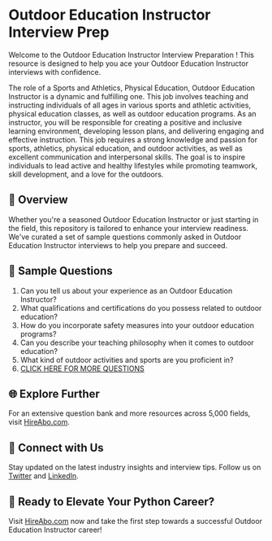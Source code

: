 # Outdoor Education Instructor Interview Prep

Welcome to the Outdoor Education Instructor Interview Preparation ! This resource is designed to help you ace your Outdoor Education Instructor interviews with confidence.

The role of a Sports and Athletics, Physical Education, Outdoor Education Instructor is a dynamic and fulfilling one. This job involves teaching and instructing individuals of all ages in various sports and athletic activities, physical education classes, as well as outdoor education programs. As an instructor, you will be responsible for creating a positive and inclusive learning environment, developing lesson plans, and delivering engaging and effective instruction. This job requires a strong knowledge and passion for sports, athletics, physical education, and outdoor activities, as well as excellent communication and interpersonal skills. The goal is to inspire individuals to lead active and healthy lifestyles while promoting teamwork, skill development, and a love for the outdoors.

## 🚀 Overview

Whether you're a seasoned Outdoor Education Instructor or just starting in the field, this repository is tailored to enhance your interview readiness. We've curated a set of sample questions commonly asked in Outdoor Education Instructor interviews to help you prepare and succeed.

## 📝 Sample Questions

1. Can you tell us about your experience as an Outdoor Education Instructor?
2. What qualifications and certifications do you possess related to outdoor education?
3. How do you incorporate safety measures into your outdoor education programs?
4. Can you describe your teaching philosophy when it comes to outdoor education?
5. What kind of outdoor activities and sports are you proficient in?
6. [CLICK HERE FOR MORE QUESTIONS](https://hireabo.com/job/15_4_27/Outdoor%20Education%20Instructor)

## 🌐 Explore Further

For an extensive question bank and more resources across 5,000 fields, visit [HireAbo.com](https://www.hireabo.com).

## 📱 Connect with Us

Stay updated on the latest industry insights and interview tips. Follow us on [Twitter](https://twitter.com/hireabo) and [LinkedIn](https://www.linkedin.com/in/hire-abo-3609972a8/).

## 🚀 Ready to Elevate Your Python Career?

Visit [HireAbo.com](https://www.hireabo.com) now and take the first step towards a successful Outdoor Education Instructor career!